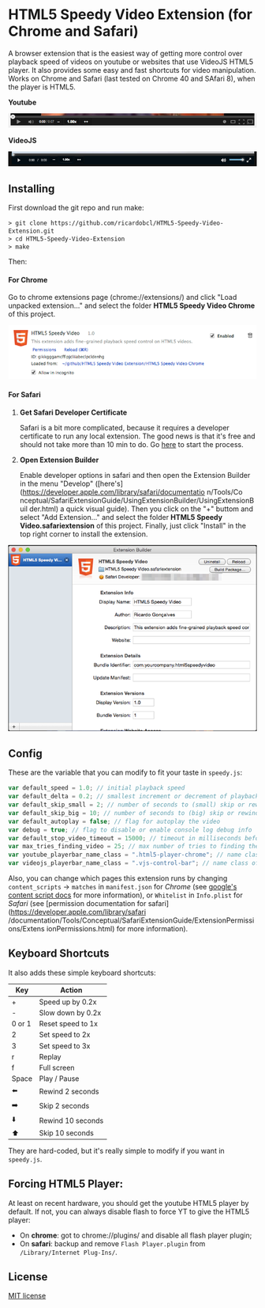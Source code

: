 # HTML5 Speedy Video Extension (for Chrome and Safari)

A browser extension that is the easiest way of getting more control over
playback speed of videos on youtube or websites that use VideoJS HTML5 player.
It also provides some easy and fast shortcuts for video manipulation. Works on
Chrome and Safari (last tested on Chrome 40 and SAfari 8), when the player is
HTML5.

**Youtube**

![Youtube Player](screenshots/yt_player.png)

**VideoJS**

![VideoJS Player](screenshots/vjs_player.png)


## Installing

First download the git repo and run make:

```Shell
> git clone https://github.com/ricardobcl/HTML5-Speedy-Video-Extension.git
> cd HTML5-Speedy-Video-Extension
> make
```
Then:

#### For Chrome

Go to chrome extensions page (chrome://extensions/) and click "Load unpacked
extension..." and select the folder **HTML5 Speedy Video Chrome** of this
project.

![Chrome Extensions](screenshots/chrome_ext.png)

#### For Safari

1. **Get Safari Developer Certificate**

    Safari is a bit more complicated, because it requires a developer certificate to
    run any local extension. The good news is that it's free and should not take
    more than 10 min to do. Go [here](https://developer.apple.com/programs/safari/)
    to start the process.

2. **Open Extension Builder**

    Enable developer options in safari and then open the Extension Builder in
    the menu "Develop"
    ([here's](https://developer.apple.com/library/safari/documentatio n/Tools/Co
    nceptual/SafariExtensionGuide/UsingExtensionBuilder/UsingExtensionBuil
    der.html) a quick visual guide). Then you click on the "+" buttom and select
    "Add Extension..." and select the folder **HTML5 Speedy
    Video.safariextension** of this project. Finally, just click "Install" in
    the top right corner to install the extension.

![Safari Extension Builder](screenshots/safari_ext_builder.png)

## Config

These are the variable that you can modify to fit your taste in `speedy.js`:

```Javascript
var default_speed = 1.0; // initial playback speed 
var default_delta = 0.2; // smallest increment or decrement of playback speed
var default_skip_small = 2; // number of seconds to (small) skip or rewind the video
var default_skip_big = 10; // number of seconds to (big) skip or rewind the video
var default_autoplay = false; // flag for autoplay the video
var debug = true; // flag to disable or enable console log debug info
var default_stop_video_timeout = 15000; // timeout in milliseconds before stop pausing the video
var max_tries_finding_video = 25; // max number of tries to finding the video
var youtube_playerbar_name_class = ".html5-player-chrome"; // name class of youtube player bar 
var videojs_playerbar_name_class = ".vjs-control-bar"; // name class of VideoJS player bar 
```

Also, you can change which pages this extension runs by changing
`content_scripts` -> `matches` in `manifest.json` for *Chrome* (see [google's
content script docs](https://developer.chrome.com/extensions/content_scripts)
for more information), or `Whitelist` in `Info.plist` for *Safari* (see
[permission documentation for safari](https://developer.apple.com/library/safari
/documentation/Tools/Conceptual/SafariExtensionGuide/ExtensionPermissions/Extens
ionPermissions.html) for more information).

## Keyboard Shortcuts

It also adds these simple keyboard shortcuts:

Key             | Action
---             | ---
+               | Speed up by 0.2x
-               | Slow down by 0.2x
0 or 1          | Reset speed to 1x
2               | Set speed to 2x
3               | Set speed to 3x
r               | Replay
f               | Full screen
Space           | Play / Pause
:arrow_left:    | Rewind 2 seconds
:arrow_right:   | Skip 2 seconds
:arrow_down:    | Rewind 10 seconds
:arrow_up:      | Skip 10 seconds



They are hard-coded, but it's really simple to modify if you want in
`speedy.js`.

## Forcing HTML5 Player:

At least on recent hardware, you should get the youtube HTML5 player by default.
If not, you can always disable flash to force YT to give the HTML5 player:

* On **chrome**: got to chrome://plugins/ and disable all flash player plugin;
* On **safari**: backup and remove `Flash Player.plugin` from `/Library/Internet Plug-Ins/`.


## License

[MIT license](http://opensource.org/licenses/MIT)

